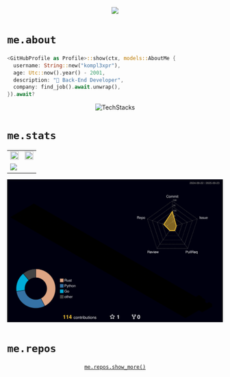 <div align="center">
<img src="https://readme-typing-svg.demolab.com?font=Source+Han+Serif+K+Heavy&weight=900&size=60&duration=2000&color=9E9F00&vCenter=true&multiline=true&repeat=true&width=600&height=300&lines=%E4%BD%A0%E5%A5%BD%EF%BC%8C%E6%88%91%E7%9A%84%E5%B0%8F%E7%8B%97%E5%8F%AB%E3%82%88%E3%81%9E;%E3%82%89%E3%80%82%E5%A5%B9%E5%BE%88%E4%B9%96%EF%BC%8C%E5%B8%8C%E6%9C%9B%E4%BD%A0%E5%80%91;%E5%8F%AF%E4%BB%A5%E5%A4%9A%E6%91%B8%E6%91%B8%E5%A5%B9%E7%9A%84%E9%A0%AD%E3%80%82"/>
</div>

# `me.about`
```rust
<GitHubProfile as Profile>::show(ctx, models::AboutMe {
  username: String::new("kompl3xpr"),
  age: Utc::now().year() - 2001,
  description: "🚀 Back-End Developer",
  company: find_job().await.unwrap(),
}).await?
```

<div align="center">

![TechStacks](https://skillicons.dev/icons?i=rust,cpp,qt,python,ts,kotlin,go,neovim,postgresql,arch,docker,nginx)

</div>

# `me.stats`

<table width=100% border="0" cellspacing="0" cellpadding="0">
    <tr></tr>
    <tr>
        <td>
            <img width=100% height=100% src="https://github-readme-stats.vercel.app/api?username=kompl3xpr&theme=react&hide_border=true" />
        </td>
        <td>
            <img width=100% height=100% src="https://github-readme-stats.vercel.app/api/top-langs?username=kompl3xpr&layout=donut&langs_count=8&theme=react&hide_border=true" />
        </td>
    </tr>
    <tr></tr>
    <tr>
        <td colspan="2">
            <img width=100% src="https://github-readme-activity-graph.vercel.app/graph?username=kompl3xpr&theme=react-dark&bg_color=20232a&hide_border=true"/>
        </td>
    </tr>
</table>

![svg](profile-3d-contrib/profile-night-rainbow.svg)

# `me.repos`

<div align="center">

<!-- <br>
<div align="center">
  <a href="https://github.com/kompl3xpr/run_ruby_bot" title="run_ruby_bot">
    <img height="115" width="427" src="https://github-readme-stats.vercel.app/api/pin/?username=kompl3xpr&repo=run_ruby_bot&theme=react&border_color=61dafb&border_radius=10">
  </a>
  <a href="https://github.com/kompl3xpr/wmonitor" title="Data Structures">
    <img height="115" width="427" src="https://github-readme-stats.vercel.app/api/pin/?username=kompl3xpr&repo=wmonitor&theme=react&border_color=61dafb&border_radius=10">
  </a>
</div>
<br> -->

[`me.repos.show_more()`](https://github.com/kompl3xpr?tab=repositories)


</div>
